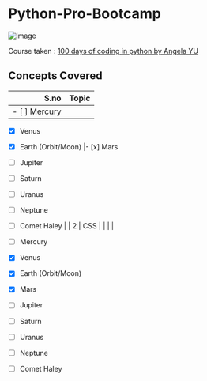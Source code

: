 # Python-Pro-Bootcamp

![image](https://user-images.githubusercontent.com/120945994/225547289-e1376db9-24d8-4b59-98c3-6ce118fb4417.png)

Course taken : [100 days of coding in python by Angela YU]()

## Concepts Covered



| **S.no** | **Topic** |
|---------:|----------:|
| - [ ] Mercury
- [x] Venus
- [x] Earth (Orbit/Moon)
       |- [x] Mars
- [ ] Jupiter
- [ ] Saturn
- [ ] Uranus
- [ ] Neptune
- [ ] Comet Haley     |
| 2        | CSS       |
|          |           |
- [ ] Mercury
- [x] Venus
- [x] Earth (Orbit/Moon)
- [x] Mars
- [ ] Jupiter
- [ ] Saturn
- [ ] Uranus
- [ ] Neptune
- [ ] Comet Haley


